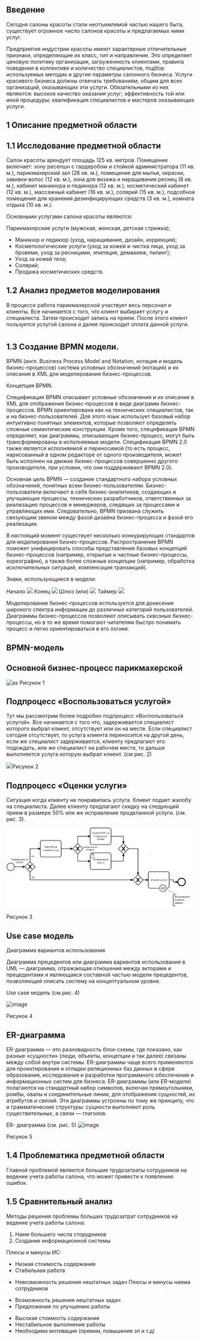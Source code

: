  ## Введение
 
Сегодня салоны красоты стали неотъемлемой частью нашего быта, существует огромное число салонов красоты и предлагаемых ними услуг.

Предприятия индустрии красоты имеют характерные отличительные признаки, определяющие их класс, тип и направление. Это определяет ценовую политику организации, загруженность клиентами, правила поведения в коллективе и количество специалистов, подбор используемых методик и другие параметры салонного бизнеса. Услуги красивого бизнеса должны отвечать требованиям, общим для всех организаций, оказывающих эти услуги. Обязательными из них являются: высокое качество оказания услуг; эффективность той или иной процедуры; квалификация специалистов и мастеров оказывающих услуги.
## 1  Описание предметной области


## 1.1 Исследование предметной области

Салон красоты арендует площадь 125 кв. метров. Помещение включает: зону ресепшн с гардеробом и стойкой администратора (11 кв. м.), парикмахерский зал (26 кв. м.), помещение для мытья, окраски, завивки волос (12 кв. м.), зона для визажа и наращивания ресниц (8 кв. м.), кабинет маникюра и педикюра (12 кв. м.), косметический кабинет (12 кв. м.), массажный кабинет (16 кв. м.), солярий (15 кв. м.), подсобное помещение для хранения дезинфицирующих средств (3 кв. м.), комната отдыха (10 кв. м.).

Основными услугами салона красоты являются:

Парикмахерские услуги (мужская, женская, детская стрижка);

- Маникюр и педикюр (уход, наращивание, дизайн, коррекция);
- Косметологические услуги (уход за кожей и чистка лица, уход за бровями, уход за ресницами, эпиляция, демакияж, пилинг);
- Уход за кожей тела;
- Солярий;
- Продажа косметических средств.

## 1.2 Анализ предметов моделирования
 В процессе работа   парикмахерской участвует весь персонал и клиенты. Все начинается с того, что клиент выбирает услугу и специалиста. Затем происходит запись на прием. После этого клиент пользуется услугой салона и далее происходит оплата данной услуги.
#
#
#

 ## 1.3 Создание BPMN модели.
BPMN (англ. Business Process Model and Notation, нотация и модель бизнес-процессов) система условных обозначений (нотация) и их описания в XML для моделирования бизнес-процессов.

Концепция BPMN.

Спецификация BPMN описывает условные обозначения и их описание в XML для отображения бизнес-процессов в виде диаграмм бизнес-процессов. BPMN ориентирована как на технических специалистов, так и на бизнес-пользователей. Для этого язык использует базовый набор интуитивно понятных элементов, которые позволяют определять сложные семантические конструкции. Кроме того, спецификация BPMN определяет, как диаграммы, описывающие бизнес-процесс, могут быть трансформированы в исполняемые модели. Спецификация BPMN 2.0 также является исполняемой и переносимой (то есть процесс, нарисованный в одном редакторе от одного производителя, может быть исполнен на движке бизнес-процессов совершенно другого производителя, при условии, что они поддерживают BPMN 2.0).

Основная цель BPMN — создание стандартного набора условных обозначений, понятных всем бизнес-пользователям. Бизнес-пользователи включают в себя бизнес-аналитиков, создающих и улучшающих процессы, технических разработчиков, ответственных за реализацию процессов и менеджеров, следящих за процессами и управляющих ими. Следовательно, BPMN призвана служить связующим звеном между фазой дизайна бизнес-процесса и фазой его реализации.

В настоящий момент существует несколько конкурирующих стандартов для моделирования бизнес-процессов. Распространение BPMN поможет унифицировать способы представления базовых концепций бизнес-процессов (например, открытые и частные бизнес-процессы, хореографии), а также более сложные концепции (например, обработка исключительных ситуаций, компенсация транзакций).

Знаки, использующиеся в модели:

Начало ![](Aspose.Words.d321dc0a-afc4-4ce2-9588-b191deac4d38.001.png)		Конец ![](Aspose.Words.d321dc0a-afc4-4ce2-9588-b191deac4d38.002.png) 		     Шлюз (или)  	![](Aspose.Words.d321dc0a-afc4-4ce2-9588-b191deac4d38.003.png)	            Таймер ![](Aspose.Words.d321dc0a-afc4-4ce2-9588-b191deac4d38.004.png)            
			



Моделирование бизнес-процессов используется для донесения широкого спектра информации до различных категорий пользователей. Диаграммы бизнес-процессов позволяют описывать сквозные бизнес-процессы, но в то же время помогают читателям быстро понимать процесс и легко ориентироваться в его логике.

## BPMN-модель
## Основной бизнес-процесс парикмахерской 


![as](https://user-images.githubusercontent.com/105608709/198399796-8e3ac7bf-8ba5-47f6-8fa3-ca01ed65b374.jpg)
Рисунок 1



















## Подпроцесс «Воспользоваться услугой»

Тут мы рассмотрим более подробно подпроцесс «Воспользоваться услугой». Все начинается с того что, задерживается специалист которого выбрал клиент, отсутствует или он на месте. Если специалист сегодня отсутствует, то услуга клиента переносится на другой день, если же специалист задерживается, клиенту предлагают его подождать, или же специалист на рабочем месте, то дальше выполняется  услуга которую выбрал клиент. (см рис. 2)











![](Aspose.Words.d321dc0a-afc4-4ce2-9588-b191deac4d38.006.png)Рисунок 2

##  Подпроцесс «Оценки услуги»

Ситуация когда клиенту не понравилась услуга. Клиент подает жалобу на специалиста. Далее клиенту предлагают скидку на следующий прием в размере 50% или же исправление проделанной услуги. (см. рис. 3).



![](Aspose.Words.d321dc0a-afc4-4ce2-9588-b191deac4d38.007.png)

Рисунок 3

##  Use case модель

Диаграмма вариантов использования

Диаграмма прецедентов или диаграмма вариантов использования в UML — диаграмма, отражающая отношения между акторами и прецедентами и являющаяся составной частью модели прецедентов, позволяющей описать систему на концептуальном уровне. 

Use case модель (см.рис. 4)

![image](https://user-images.githubusercontent.com/105608709/201178640-4a77ad2c-cf02-4a06-9621-b546e0a7ce32.png)


Рисунок 4 

## ER-диаграмма

ER-диаграмма — это разновидность блок-схемы, где показано, как разные «сущности» (люди, объекты, концепции и так далее) связаны между собой внутри системы. ER-диаграммы чаще всего применяются для проектирования и отладки реляционных баз данных в сфере образования, исследования и разработки программного обеспечения и информационных систем для бизнеса. ER-диаграммы (или ER-модели) полагаются на стандартный набор символов, включая прямоугольники, ромбы, овалы и соединительные линии, для отображения сущностей, их атрибутов и связей. Эти диаграммы устроены по тому же принципу, что и грамматические структуры: сущности выполняют роль существительных, а связи — глаголов.

ER- диаграмма (см. рис. 5)
![image](https://user-images.githubusercontent.com/105608709/201182216-4ce20b80-311d-409c-a23d-8e8e36cb6a51.png)

Рисунок 5



## 1.4 Проблематика предметной области

Главной проблемой являются большие трудозатраты сотрудников на ведение учета работы салона, что может привести к появлению ошибок.



## 1.5 Сравнительный анализ
Методы решения проблемы больших трудозатрат сотрудников на ведение учета работы салона:
1. Наем большего числа сторудников 
2. Создание информационной системы

Плюсы и минусы ИС:
+ Низкая стоимость содержания 
+ Стабильная работа
- Невозможность решения нештатных задач
Плюсы и минусы наема сотрудников
+ Возможность решения нештатных задач
+ Предложения по улучшению работы 
- Высокая стоимость содержания
- Нестабильное выполнение работы
- Необходима мотивация (премии, повышение зп и т.д)


